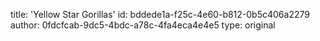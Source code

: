 title: 'Yellow Star Gorillas'
id: bddede1a-f25c-4e60-b812-0b5c406a2279
author: 0fdcfcab-9dc5-4bdc-a78c-4fa4eca4e4e5
type: original
